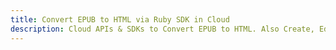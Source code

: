 ---title: Convert EPUB to HTML via Ruby SDK in Clouddescription: Cloud APIs & SDKs to Convert EPUB to HTML. Also Create, Edit & Render Microsoft Word & OpenOffice documents in the Cloud.---